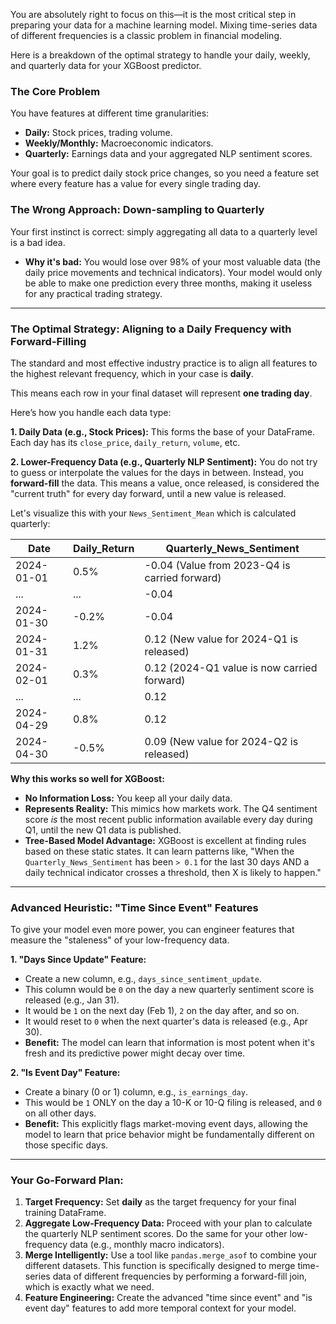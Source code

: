 You are absolutely right to focus on this—it is the most critical step in preparing your data for a machine learning model. Mixing time-series data of different frequencies is a classic problem in financial modeling.

Here is a breakdown of the optimal strategy to handle your daily, weekly, and quarterly data for your XGBoost predictor.

### The Core Problem

You have features at different time granularities:
- **Daily:** Stock prices, trading volume.
- **Weekly/Monthly:** Macroeconomic indicators.
- **Quarterly:** Earnings data and your aggregated NLP sentiment scores.

Your goal is to predict daily stock price changes, so you need a feature set where every feature has a value for every single trading day.

### The Wrong Approach: Down-sampling to Quarterly

Your first instinct is correct: simply aggregating all data to a quarterly level is a bad idea.
- **Why it's bad:** You would lose over 98% of your most valuable data (the daily price movements and technical indicators). Your model would only be able to make one prediction every three months, making it useless for any practical trading strategy.

---

### The Optimal Strategy: Aligning to a Daily Frequency with Forward-Filling

The standard and most effective industry practice is to align all features to the highest relevant frequency, which in your case is **daily**.

This means each row in your final dataset will represent **one trading day**.

Here’s how you handle each data type:

**1. Daily Data (e.g., Stock Prices):**
This forms the base of your DataFrame. Each day has its `close_price`, `daily_return`, `volume`, etc.

**2. Lower-Frequency Data (e.g., Quarterly NLP Sentiment):**
You do not try to guess or interpolate the values for the days in between. Instead, you **forward-fill** the data. This means a value, once released, is considered the "current truth" for every day forward, until a new value is released.

Let's visualize this with your `News_Sentiment_Mean` which is calculated quarterly:

| Date       | Daily_Return | Quarterly_News_Sentiment |
|------------|--------------|--------------------------|
| 2024-01-01 | 0.5%         | -0.04  (Value from 2023-Q4 is carried forward) |
| ...        | ...          | -0.04                    |
| 2024-01-30 | -0.2%        | -0.04                    |
| 2024-01-31 | 1.2%         | 0.12   (New value for 2024-Q1 is released)     |
| 2024-02-01 | 0.3%         | 0.12   (2024-Q1 value is now carried forward)  |
| ...        | ...          | 0.12                     |
| 2024-04-29 | 0.8%         | 0.12                     |
| 2024-04-30 | -0.5%        | 0.09   (New value for 2024-Q2 is released)     |

**Why this works so well for XGBoost:**
- **No Information Loss:** You keep all your daily data.
- **Represents Reality:** This mimics how markets work. The Q4 sentiment score *is* the most recent public information available every day during Q1, until the new Q1 data is published.
- **Tree-Based Model Advantage:** XGBoost is excellent at finding rules based on these static states. It can learn patterns like, "When the `Quarterly_News_Sentiment` has been `> 0.1` for the last 30 days AND a daily technical indicator crosses a threshold, then X is likely to happen."

---

### Advanced Heuristic: "Time Since Event" Features

To give your model even more power, you can engineer features that measure the "staleness" of your low-frequency data.

**1. "Days Since Update" Feature:**
- Create a new column, e.g., `days_since_sentiment_update`.
- This column would be `0` on the day a new quarterly sentiment score is released (e.g., Jan 31).
- It would be `1` on the next day (Feb 1), `2` on the day after, and so on.
- It would reset to `0` when the next quarter's data is released (e.g., Apr 30).
- **Benefit:** The model can learn that information is most potent when it's fresh and its predictive power might decay over time.

**2. "Is Event Day" Feature:**
- Create a binary (0 or 1) column, e.g., `is_earnings_day`.
- This would be `1` ONLY on the day a 10-K or 10-Q filing is released, and `0` on all other days.
- **Benefit:** This explicitly flags market-moving event days, allowing the model to learn that price behavior might be fundamentally different on those specific days.

---

### Your Go-Forward Plan:

1.  **Target Frequency:** Set **daily** as the target frequency for your final training DataFrame.
2.  **Aggregate Low-Frequency Data:** Proceed with your plan to calculate the quarterly NLP sentiment scores. Do the same for your other low-frequency data (e.g., monthly macro indicators).
3.  **Merge Intelligently:** Use a tool like `pandas.merge_asof` to combine your different datasets. This function is specifically designed to merge time-series data of different frequencies by performing a forward-fill join, which is exactly what we need.
4.  **Feature Engineering:** Create the advanced "time since event" and "is event day" features to add more temporal context for your model.